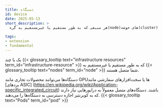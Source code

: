 ```yaml
---
title: دستگاه
id: device
date: 2025-05-13
short_description: >
  هر منبعی که به طور مستقیم یا غیرمستقیم به گره‌(node)های خوشه(cluster) شما متصل است، مانند پردازنده‌های گرافیکی یا بردهای مدار.

tags:
- extension
- fundamental
---
```

 یک یا چند {{< glossary_tooltip text="infrastructure resources" term_id="infrastructure-resource" >}} که به طور مستقیم یا غیرمستقیم به {{< glossary_tooltip text="nodes" term_id="node" >}} شما متصل هستند.

<!--more-->

دستگاه‌ها می‌توانند محصولات تجاری مانند GPUها یا سخت‌افزارهای سفارشی مانند [بردهای ASIC] (https://en.wikipedia.org/wiki/Application-specific_integrated_circuit) باشند.
دستگاه‌های متصل معمولاً به درایورهایی نیاز دارند که به کوبرنتیز اجازه دسترسی به دستگاه‌ها را می‌دهند. {{< glossary_tooltip text="Pods" term_id="pod" >}}
